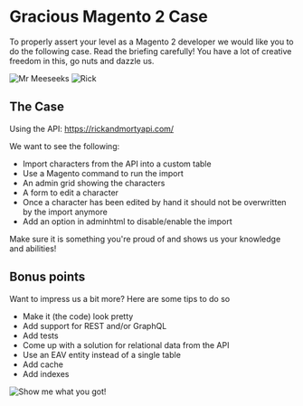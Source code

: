 # Gracious Magento 2 Case
To properly assert your level as a Magento 2 developer we would like you to do the following case.
Read the briefing carefully! You have a lot of creative freedom in this, go nuts and dazzle us.

![Mr Meeseeks](https://media.giphy.com/media/DgLsbUL7SG3kI/giphy.gif)
![Rick](https://media.giphy.com/media/3oEduHUtBvTIIBosJq/giphy.gif)


## The Case
Using the API: https://rickandmortyapi.com/

We want to see the following:
- Import characters from the API into a custom table
- Use a Magento command to run the import
- An admin grid showing the characters
- A form to edit a character
- Once a character has been edited by hand it should not be overwritten by the import anymore
- Add an option in adminhtml to disable/enable the import

Make sure it is something you're proud of and shows us your knowledge and abilities!

## Bonus points
Want to impress us a bit more? Here are some tips to do so
- Make it (the code) look pretty
- Add support for REST and/or GraphQL
- Add tests
- Come up with a solution for relational data from the API
- Use an EAV entity instead of a single table
- Add cache
- Add indexes

![Show me what you got!](https://media.giphy.com/media/26DOs997h6fgsCthu/giphy.gif)
